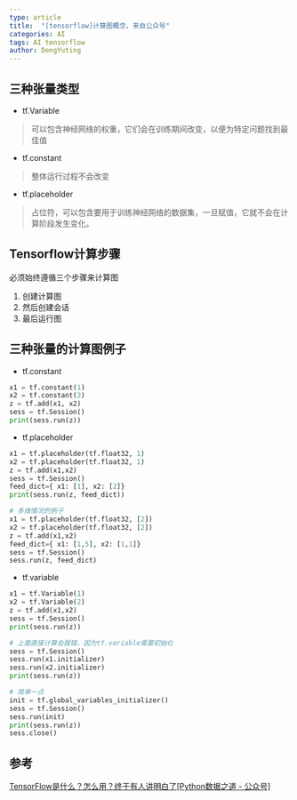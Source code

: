 ```yaml
---
type: article
title:  "[tensorflow]计算图概念，来自公众号"
categories: AI
tags: AI tensorflow
author: DengYuting
---
```


## 三种张量类型

-  tf.Variable
> 可以包含神经网络的权重，它们会在训练期间改变，以便为特定问题找到最佳值
-  tf.constant
> 整体运行过程不会改变
-  tf.placeholder
> 占位符，可以包含要用于训练神经网络的数据集，一旦赋值，它就不会在计算阶段发生变化。

## Tensorflow计算步骤

必须始终遵循三个步骤来计算图  

1. 创建计算图
2. 然后创建会话
3. 最后运行图

## 三种张量的计算图例子

- tf.constant

```python
x1 = tf.constant(1) 
x2 = tf.constant(2) 
z = tf.add(x1, x2)
sess = tf.Session() 
print(sess.run(z))
```

- tf.placeholder

```python
x1 = tf.placeholder(tf.float32, 1) 
x2 = tf.placeholder(tf.float32, 1)
z = tf.add(x1,x2)
sess = tf.Session()
feed_dict={ x1: [1], x2: [2]}
print(sess.run(z, feed_dict))

# 多维情况的例子
x1 = tf.placeholder(tf.float32, [2]) 
x2 = tf.placeholder(tf.float32, [2])
z = tf.add(x1,x2) 
feed_dict={ x1: [1,5], x2: [1,1]}
sess = tf.Session() 
sess.run(z, feed_dict)
```

- tf.variable

```python
x1 = tf.Variable(1) 
x2 = tf.Variable(2) 
z = tf.add(x1,x2)
sess = tf.Session()
print(sess.run(z))

# 上面直接计算会报错，因为tf.variable需要初始化
sess = tf.Session() 
sess.run(x1.initializer) 
sess.run(x2.initializer) 
print(sess.run(z))

# 简单一点
init = tf.global_variables_initializer()
sess = tf.Session() 
sess.run(init) 
print(sess.run(z)) 
sess.close()
```

## 参考

<a href="https://mp.weixin.qq.com/s/vnozl5gEvIlGeC1Flt5pTQ"> TensorFlow是什么？怎么用？终于有人讲明白了[Python数据之道 - 公众号] </a>